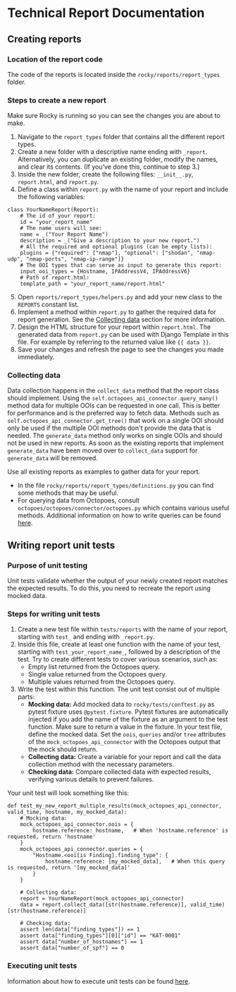 # Technical Report Documentation

## Creating reports
### Location of the report code
The code of the reports is located inside the `rocky/reports/report_types` folder.

### Steps to create a new report
Make sure Rocky is running so you can see the changes you are about to make.

1.	Navigate to the `report_types` folder that contains all the different report types.
2.	Create a new folder with a descriptive name ending with `_report`. Alternatively, you can duplicate an existing folder, modify the names, and clear its contents. (If you’ve done this, continue to step 3.)
3.	Inside the new folder, create the following files: `__init__.py`, `report.html`, and `report.py`.
4.	Define a class within `report.py` with the name of your report and include the following variables:
```
class YourNameReport(Report):
    # The id of your report:
    id = "your_report_name"
    # The name users will see:
    name = _("Your Report Name")
    description = _("Give a description to your new report.")
    # All the required and optional plugins (can be empty lists):
    plugins = {"required": ["nmap"], "optional": ["shodan", "nmap-udp", "nmap-ports", "nmap-ip-range"]}
    # The OOI types that can serve as input to generate this report:
    input_ooi_types = {Hostname, IPAddressV4, IPAddressV6}
    # Path of report.html:
    template_path = "your_report_name/report.html"
```
5.	Open `reports/report_types/helpers.py` and add your new class to the `REPORTS` constant list.
6.	Implement a method within `report.py` to gather the required data for report generation. See the [Collecting data](#collecting-data) section for more information.
7.	Design the HTML structure for your report within `report.html`. The generated data from `report.py` can be used with Django Template in this file. For example by referring to the returned value like `{{ data }}`.
8.	Save your changes and refresh the page to see the changes you made immediately.

### Collecting data
Data collection happens in the `collect_data` method that the report class should implement. Using the `self.octopoes_api_connector.query_many()` method data for multiple OOIs can be requested in one call. This is better for performance and is the preferred way to fetch data. Methods such as  `self.octopoes_api_connector.get_tree()` that work on a single OOI should only be used if the multiple OOI methods don't provide the data that is needed.
The `generate_data` method only works on single OOIs and should not be used in new reports. As soon as the existing reports that implement `generate_data` have been moved over to `collect_data` support for `generate_data` will be removed.

Use all existing reports as examples to gather data for your report.
- In the file `rocky/reports/report_types/definitions.py` you can find some methods that may  be useful.
- For querying data from Octopoes, consult `octopoes/octopoes/connector/octopoes.py` which contains various useful methods. Additional information on how to write queries can be found [here](https://docs.openkat.nl/developer_documentation/octopoes.html#querying).

## Writing report unit tests
### Purpose of unit testing
Unit tests validate whether the output of your newly created report matches the expected results. To do this, you need to recreate the report using mocked data.

### Steps for writing unit tests
1.	Create a new test file within `tests/reports` with the name of your report, starting with `test_` and ending with `_report.py`.
2.	Inside this file, create at least one function with the name of your test, starting with `test_your_report_name_`, followed by a description of the test. Try to create different tests to cover various scenarios, such as:
    - Empty list returned from the Octopoes query.
    - Single value returned from the Octopoes query.
    - Multiple values returned from the Octopoes query.
3.	Write the test within this function. The unit test consist out of multiple parts:
    - **Mocking data:**  Add mocked data to `rocky/tests/conftest.py`  as pytest fixture uses `@pytest.fixture`. Pytest fixtures are automatically injected if you add the name of the fixture as an argument to the test function. Make sure to return a value in the fixture. In your test file, define the mocked data. Set the `oois`, `queries` and/or `tree` attributes of the  `mock_octopoes_api_connector` with the Octopoes output that the mock should return.
    - **Collecting data:** Create a variable for your report and call the data collection method with the necessary parameters.
    - **Checking data:** Compare collected data with expected results, verifying various details to prevent failures.

Your unit test will look something like this:
```
def test_my_new_report_multiple_results(mock_octopoes_api_connector, valid_time, hostname, my_mocked_data):
    # Mocking data:
    mock_octopoes_api_connector.oois = {
        hostname.reference: hostname,   # When 'hostname.reference' is requested, return 'hostname'
    }
    mock_octopoes_api_connector.queries = {
        "Hostname.<ooi[is Finding].finding_type": {
            hostname.reference: [my_mocked_data],   # When this query is requested, return '[my_mocked_data]'
        }
    }

    # Collecting data:
    report = YourNameReport(mock_octopoes_api_connector)
    data = report.collect_data([str(hostname.reference)], valid_time)[str(hostname.reference)]

    # Checking data:
    assert len(data["finding_types"]) == 1
    assert data["finding_types"][0]["id"] == "KAT-0001"
    assert data["number_of_hostnames"] == 1
    assert data["number_of_spf"] == 0

```

### Executing unit tests
Information about how to execute unit tests can be found [here](https://docs.openkat.nl/developer_documentation/rocky.html#testing).
